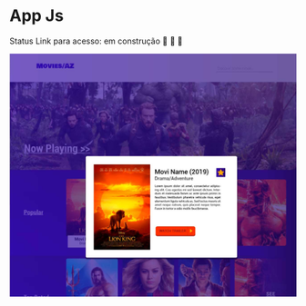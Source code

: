 # App Js

Status Link para acesso: em construção :seedling: :seedling: :seedling:

![image](filme_site.jpg)
